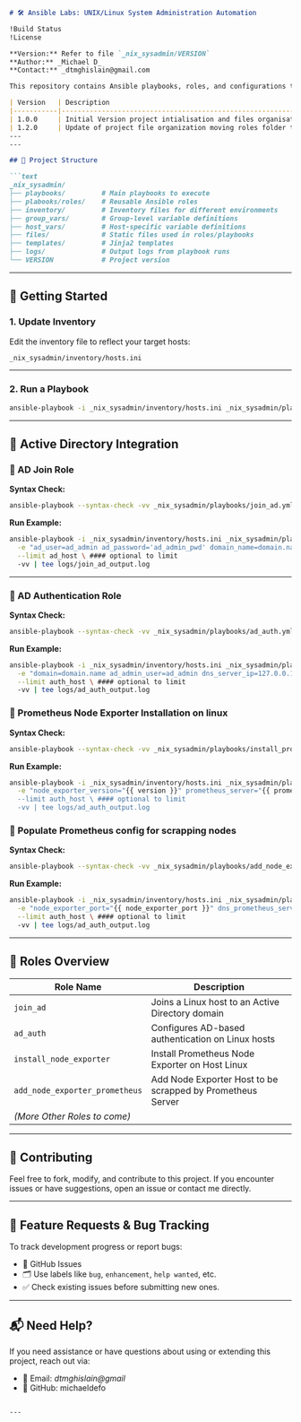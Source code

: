 ```markdown
# 🛠️ Ansible Labs: UNIX/Linux System Administration Automation

!Build Status
!License

**Version:** Refer to file `_nix_sysadmin/VERSION`  
**Author:** _Michael D_  
**Contact:** _dtmghislain@gmail.com  

This repository contains Ansible playbooks, roles, and configurations to automate common UNIX/Linux system administration tasks. It is designed as a learning project and a toolkit for real-world automation.

| Version   | Description                                                                 | Date  | Auteur |
|-----------|-----------------------------------------------------------------------------|       |        |
| 1.0.0     | Initial Version project intialisation and files organisation | July 2025 | Michael D. |
| 1.2.0     | Update of project file organization moving roles folder to playbooks folder | October 2025 |
---
---

## 📁 Project Structure

```text
_nix_sysadmin/
├── playbooks/         # Main playbooks to execute
├── plabooks/roles/    # Reusable Ansible roles
├── inventory/         # Inventory files for different environments
├── group_vars/        # Group-level variable definitions
├── host_vars/         # Host-specific variable definitions
├── files/             # Static files used in roles/playbooks
├── templates/         # Jinja2 templates
├── logs/              # Output logs from playbook runs
└── VERSION            # Project version
```

---

## 🚀 Getting Started

### 1. Update Inventory

Edit the inventory file to reflect your target hosts:

```bash
_nix_sysadmin/inventory/hosts.ini
```

---

### 2. Run a Playbook

```bash
ansible-playbook -i _nix_sysadmin/inventory/hosts.ini _nix_sysadmin/playbooks/your_playbook.yml
```

---

## 🔐 Active Directory Integration

### 🔸 AD Join Role

**Syntax Check:**

```bash
ansible-playbook --syntax-check -vv _nix_sysadmin/playbooks/join_ad.yml
```

**Run Example:**

```bash
ansible-playbook -i _nix_sysadmin/inventory/hosts.ini _nix_sysadmin/playbooks/join_ad.yml \
  -e "ad_user=ad_admin ad_password='ad_admin_pwd' domain_name=domain.name realm_upper=DOMAIN.NAME dns_server_ip=127.0.0.1" \
  --limit ad_host \ #### optional to limit
  -vv | tee logs/join_ad_output.log
```

---

### 🔸 AD Authentication Role

**Syntax Check:**

```bash
ansible-playbook --syntax-check -vv _nix_sysadmin/playbooks/ad_auth.yml
```

**Run Example:**

```bash
ansible-playbook -i _nix_sysadmin/inventory/hosts.ini _nix_sysadmin/playbooks/ad_auth.yml \
  -e "domain=domain.name ad_admin_user=ad_admin dns_server_ip=127.0.0.1" \
  --limit auth_host \ #### optional to limit
  -vv | tee logs/ad_auth_output.log
```
### 🔸 Prometheus Node Exporter Installation on linux

**Syntax Check:**

```bash
ansible-playbook --syntax-check -vv _nix_sysadmin/playbooks/install_prometheus_exporter.yml
```

**Run Example:**

```bash
ansible-playbook -i _nix_sysadmin/inventory/hosts.ini _nix_sysadmin/playbooks/install_prometheus_exporter.yml \
  -e "node_exporter_version="{{ version }}" prometheus_server="{{ prometheus_url_server }}" node_exporter_port="{{ port_number }}" node_exporter_user="{{ user }}" \
  --limit auth_host \ #### optional to limit
  -vv | tee logs/ad_auth_output.log
```

### 🔸 Populate Prometheus config for scrapping nodes 

**Syntax Check:**

```bash
ansible-playbook --syntax-check -vv _nix_sysadmin/playbooks/add_node_exporter_promotheus.yml
```

**Run Example:**

```bash
ansible-playbook -i _nix_sysadmin/inventory/hosts.ini _nix_sysadmin/playbooks/add_node_exporter_promotheus.yml \
  -e "node_exporter_port="{{ node_exporter_port }}" dns_prometheus_server="{{ server_prometheus }}"   prometheus_server_port="{{ prometheus_server_port }}"" \
  --limit auth_host \ #### optional to limit
  -vv | tee logs/ad_auth_output.log
```
---

## 🧩 Roles Overview

| Role Name | Description |
|-----------|-------------|
| `join_ad` | Joins a Linux host to an Active Directory domain |
| `ad_auth` | Configures AD-based authentication on Linux hosts |
| `install_node_exporter` | Install Prometheus Node Exporter on Host Linux |
| `add_node_exporter_prometheus` | Add Node Exporter Host to be scrapped by Prometheus Server |
|*(More Other Roles to come)*||
---

## 🤝 Contributing

Feel free to fork, modify, and contribute to this project. If you encounter issues or have suggestions, open an issue or contact me directly.

---

## 🐞 Feature Requests & Bug Tracking

To track development progress or report bugs:

- 📌 GitHub Issues
- 🗂️ Use labels like `bug`, `enhancement`, `help wanted`, etc.
- ✅ Check existing issues before submitting new ones.

---

## 📬 Need Help?

If you need assistance or have questions about using or extending this project, reach out via:

- 📧 Email: _dtmghislain@gmail_
- 🐙 GitHub: michaeldefo
```

---
